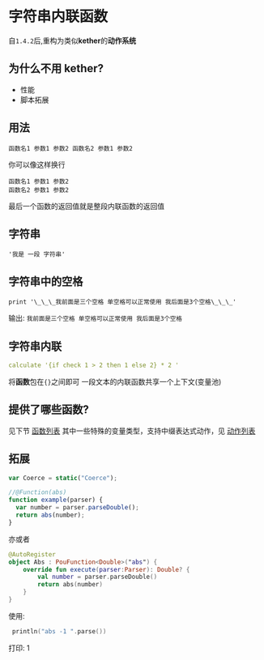 # 字符串内联函数

自`1.4.2`后,重构为类似**kether**的**动作系统**

## 为什么不用 kether?

- 性能
- 脚本拓展

## 用法

```
函数名1 参数1 参数2 函数名2 参数1 参数2
```

你可以像这样换行

```
函数名1 参数1 参数2
函数名2 参数1 参数2
```

最后一个函数的返回值就是整段内联函数的返回值

## 字符串

```
'我是 一段 字符串'
```

## 字符串中的空格

```
print '\_\_\_我前面是三个空格 单空格可以正常使用 我后面是3个空格\_\_\_'
```

输出:
`我前面是三个空格 单空格可以正常使用 我后面是3个空格`

## 字符串内联

```yaml
calculate '{if check 1 > 2 then 1 else 2} * 2 '
```

将**函数**包在`{}`之间即可
一段文本的内联函数共享一个上下文(变量池)

## 提供了哪些函数?

见下节 [函数列表](Functions.md)
其中一些特殊的变量类型，支持中缀表达式动作，见 [动作列表](Actions.md)

## 拓展

```javascript
var Coerce = static("Coerce");

//@Function(abs)
function example(parser) {
  var number = parser.parseDouble();
  return abs(number);
}
```

亦或者

```kotlin
@AutoRegister
object Abs : PouFunction<Double>("abs") {
    override fun execute(parser:Parser): Double? {
        val number = parser.parseDouble()
        return abs(number)
    }
}
```

使用:

```kotlin
 println("abs -1 ".parse())
```

打印: 1
